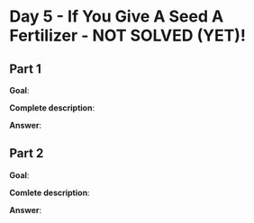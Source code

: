 # Day 5 - If You Give A Seed A Fertilizer - NOT SOLVED (YET)!

## Part 1
**Goal**:

**Complete description**: 

**Answer**: 


## Part 2
**Goal**: 

**Comlete description**: 

**Answer**:

